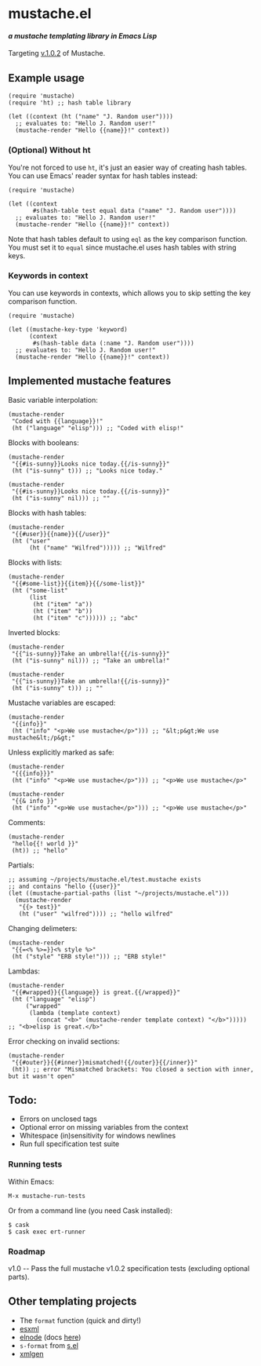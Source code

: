 # mustache.el
#### *a mustache templating library in Emacs Lisp*

Targeting [v.1.0.2](https://github.com/mustache/spec/tree/v1.0.2) of Mustache.

## Example usage

``` emacs-lisp
(require 'mustache)
(require 'ht) ;; hash table library

(let ((context (ht ("name" "J. Random user"))))
  ;; evaluates to: "Hello J. Random user!"
  (mustache-render "Hello {{name}}!" context))
```

### (Optional) Without ht

You're not forced to use `ht`, it's just an easier way of creating
hash tables. You can use Emacs' reader syntax for hash tables instead:
      
``` emacs-lisp
(require 'mustache)

(let ((context
       #s(hash-table test equal data ("name" "J. Random user"))))
  ;; evaluates to: "Hello J. Random user!"
  (mustache-render "Hello {{name}}!" context))
```

Note that hash tables default to using `eql` as the key comparison
function. You must set it to `equal` since mustache.el uses hash
tables with string keys.

### Keywords in context

You can use keywords in contexts, which allows you to skip setting the
key comparison function.

``` emacs-lisp
(require 'mustache)

(let ((mustache-key-type 'keyword)
      (context
       #s(hash-table data (:name "J. Random user"))))
  ;; evaluates to: "Hello J. Random user!"
  (mustache-render "Hello {{name}}!" context))
```

## Implemented mustache features

Basic variable interpolation:

``` emacs-lisp
(mustache-render
 "Coded with {{language}}!"
 (ht ("language" "elisp"))) ;; "Coded with elisp!"
```
     
Blocks with booleans:

``` emacs-lisp
(mustache-render
 "{{#is-sunny}}Looks nice today.{{/is-sunny}}"
 (ht ("is-sunny" t))) ;; "Looks nice today."

(mustache-render
 "{{#is-sunny}}Looks nice today.{{/is-sunny}}"
 (ht ("is-sunny" nil))) ;; ""
```
     
Blocks with hash tables:

``` emacs-lisp
(mustache-render
 "{{#user}}{{name}}{{/user}}"
 (ht ("user"
      (ht ("name" "Wilfred"))))) ;; "Wilfred"
```
     
Blocks with lists:

``` emacs-lisp
(mustache-render
 "{{#some-list}}{{item}}{{/some-list}}"
 (ht ("some-list"
      (list
       (ht ("item" "a"))
       (ht ("item" "b"))
       (ht ("item" "c")))))) ;; "abc"
```

Inverted blocks:

``` emacs-lisp
(mustache-render
 "{{^is-sunny}}Take an umbrella!{{/is-sunny}}"
 (ht ("is-sunny" nil))) ;; "Take an umbrella!"

(mustache-render
 "{{^is-sunny}}Take an umbrella!{{/is-sunny}}"
 (ht ("is-sunny" t))) ;; ""
```

Mustache variables are escaped:

``` emacs-lisp
(mustache-render
 "{{info}}"
 (ht ("info" "<p>We use mustache</p>"))) ;; "&lt;p&gt;We use mustache&lt;/p&gt;"
```

Unless explicitly marked as safe:

``` emacs-lisp
(mustache-render
 "{{{info}}}"
 (ht ("info" "<p>We use mustache</p>"))) ;; "<p>We use mustache</p>"

(mustache-render
 "{{& info }}"
 (ht ("info" "<p>We use mustache</p>"))) ;; "<p>We use mustache</p>"
```

Comments:

``` emacs-lisp
(mustache-render
 "hello{{! world }}"
 (ht)) ;; "hello"
```

Partials:

``` emacs-lisp
;; assuming ~/projects/mustache.el/test.mustache exists
;; and contains "hello {{user}}"
(let ((mustache-partial-paths (list "~/projects/mustache.el")))
  (mustache-render
   "{{> test}}"
   (ht ("user" "wilfred")))) ;; "hello wilfred"
```

Changing delimeters:

``` emacs-lisp
(mustache-render
 "{{=<% %>=}}<% style %>"
 (ht ("style" "ERB style!"))) ;; "ERB style!"
```

Lambdas:

``` emacs-lisp
(mustache-render
 "{{#wrapped}}{{language}} is great.{{/wrapped}}"
 (ht ("language" "elisp")
     ("wrapped"
      (lambda (template context)
        (concat "<b>" (mustache-render template context) "</b>")))))
;; "<b>elisp is great.</b>"
```

Error checking on invalid sections:

``` emacs-lisp
(mustache-render
 "{{#outer}}{{#inner}}mismatched!{{/outer}}{{/inner}}"
 (ht)) ;; error "Mismatched brackets: You closed a section with inner, but it wasn't open"
```

## Todo:

* Errors on unclosed tags
* Optional error on missing variables from the context
* Whitespace (in)sensitivity for windows newlines
* Run full specification test suite

### Running tests

Within Emacs:

    M-x mustache-run-tests

Or from a command line (you need Cask installed):

    $ cask
    $ cask exec ert-runner

### Roadmap

v1.0 -- Pass the full mustache v1.0.2 specification tests (excluding
optional parts).

## Other templating projects

* The `format` function (quick and dirty!)
* [esxml](https://github.com/tali713/esxml)
* [elnode](https://github.com/nicferrier/elnode) (docs [here](https://github.com/nicferrier/elnode#sending-files))
* `s-format` from [s.el](https://github.com/magnars/s.el)
* [xmlgen](https://github.com/philjackson/xmlgen)

